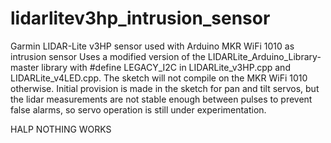 # lidarlitev3hp_intrusion_sensor
Garmin LIDAR-Lite v3HP sensor used with Arduino MKR WiFi 1010 as intrusion sensor
Uses a modified version of the LIDARLite_Arduino_Library-master library with #define LEGACY_I2C in LIDARLite_v3HP.cpp and LIDARLite_v4LED.cpp. The sketch will not compile on the MKR WiFi 1010 otherwise.
Initial provision is made in the sketch for pan and tilt servos, but the lidar measurements are not stable enough between pulses to prevent false alarms, so servo operation is still under experimentation.

HALP NOTHING WORKS
